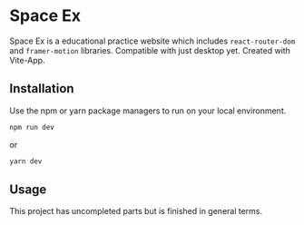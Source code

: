 # Space Ex

Space Ex is a educational practice website which includes `react-router-dom` and `framer-motion` libraries. Compatible with just desktop  yet.
Created with Vite-App.

## Installation

Use the npm or yarn package managers to run on your local environment.

```bash
npm run dev
```

or

```bash
yarn dev
```

## Usage

This project has uncompleted parts but is finished in general terms.
